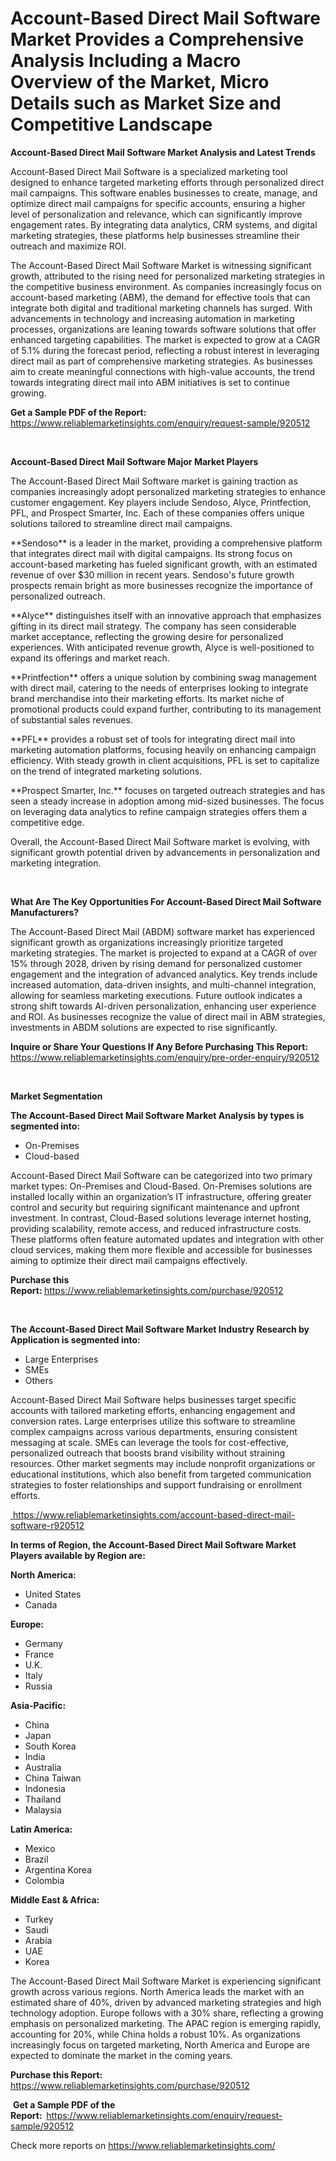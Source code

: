 <p><h1>Account-Based Direct Mail Software Market Provides a Comprehensive Analysis Including a Macro Overview of the Market, Micro Details such as Market Size and Competitive Landscape</h1></p><p><strong>Account-Based Direct Mail Software Market Analysis and Latest Trends</strong></p>
<p><p>Account-Based Direct Mail Software is a specialized marketing tool designed to enhance targeted marketing efforts through personalized direct mail campaigns. This software enables businesses to create, manage, and optimize direct mail campaigns for specific accounts, ensuring a higher level of personalization and relevance, which can significantly improve engagement rates. By integrating data analytics, CRM systems, and digital marketing strategies, these platforms help businesses streamline their outreach and maximize ROI.</p><p>The Account-Based Direct Mail Software Market is witnessing significant growth, attributed to the rising need for personalized marketing strategies in the competitive business environment. As companies increasingly focus on account-based marketing (ABM), the demand for effective tools that can integrate both digital and traditional marketing channels has surged. With advancements in technology and increasing automation in marketing processes, organizations are leaning towards software solutions that offer enhanced targeting capabilities. The market is expected to grow at a CAGR of 5.1% during the forecast period, reflecting a robust interest in leveraging direct mail as part of comprehensive marketing strategies. As businesses aim to create meaningful connections with high-value accounts, the trend towards integrating direct mail into ABM initiatives is set to continue growing.</p></p>
<p><strong>Get a Sample PDF of the Report:&nbsp;</strong> <a href="https://www.reliablemarketinsights.com/enquiry/request-sample/920512?utm_campaign=2636&utm_medium=2&utm_source=Github&utm_content=ia&utm_term=11032025&utm_id=account-based-direct-mail-software">https://www.reliablemarketinsights.com/enquiry/request-sample/920512</a></p>
<p>&nbsp;</p>
<p><strong>Account-Based Direct Mail Software Major Market Players</strong></p>
<p><p>The Account-Based Direct Mail Software market is gaining traction as companies increasingly adopt personalized marketing strategies to enhance customer engagement. Key players include Sendoso, Alyce, Printfection, PFL, and Prospect Smarter, Inc. Each of these companies offers unique solutions tailored to streamline direct mail campaigns.</p><p>**Sendoso** is a leader in the market, providing a comprehensive platform that integrates direct mail with digital campaigns. Its strong focus on account-based marketing has fueled significant growth, with an estimated revenue of over $30 million in recent years. Sendoso's future growth prospects remain bright as more businesses recognize the importance of personalized outreach.</p><p>**Alyce** distinguishes itself with an innovative approach that emphasizes gifting in its direct mail strategy. The company has seen considerable market acceptance, reflecting the growing desire for personalized experiences. With anticipated revenue growth, Alyce is well-positioned to expand its offerings and market reach.</p><p>**Printfection** offers a unique solution by combining swag management with direct mail, catering to the needs of enterprises looking to integrate brand merchandise into their marketing efforts. Its market niche of promotional products could expand further, contributing to its management of substantial sales revenues.</p><p>**PFL** provides a robust set of tools for integrating direct mail into marketing automation platforms, focusing heavily on enhancing campaign efficiency. With steady growth in client acquisitions, PFL is set to capitalize on the trend of integrated marketing solutions.</p><p>**Prospect Smarter, Inc.** focuses on targeted outreach strategies and has seen a steady increase in adoption among mid-sized businesses. The focus on leveraging data analytics to refine campaign strategies offers them a competitive edge.</p><p>Overall, the Account-Based Direct Mail Software market is evolving, with significant growth potential driven by advancements in personalization and marketing integration.</p></p>
<p>&nbsp;</p>
<p><strong>What Are The Key Opportunities For Account-Based Direct Mail Software Manufacturers?</strong></p>
<p><p>The Account-Based Direct Mail (ABDM) software market has experienced significant growth as organizations increasingly prioritize targeted marketing strategies. The market is projected to expand at a CAGR of over 15% through 2028, driven by rising demand for personalized customer engagement and the integration of advanced analytics. Key trends include increased automation, data-driven insights, and multi-channel integration, allowing for seamless marketing executions. Future outlook indicates a strong shift towards AI-driven personalization, enhancing user experience and ROI. As businesses recognize the value of direct mail in ABM strategies, investments in ABDM solutions are expected to rise significantly.</p></p>
<p><strong>Inquire or Share Your Questions If Any Before Purchasing This Report:</strong> <a href="https://www.reliablemarketinsights.com/enquiry/pre-order-enquiry/920512?utm_campaign=2636&utm_medium=2&utm_source=Github&utm_content=ia&utm_term=11032025&utm_id=account-based-direct-mail-software">https://www.reliablemarketinsights.com/enquiry/pre-order-enquiry/920512</a></p>
<p>&nbsp;</p>
<p><strong>Market Segmentation</strong></p>
<p><strong>The Account-Based Direct Mail Software Market Analysis by types is segmented into:</strong></p>
<p><ul><li>On-Premises</li><li>Cloud-based</li></ul></p>
<p><p>Account-Based Direct Mail Software can be categorized into two primary market types: On-Premises and Cloud-Based. On-Premises solutions are installed locally within an organization’s IT infrastructure, offering greater control and security but requiring significant maintenance and upfront investment. In contrast, Cloud-Based solutions leverage internet hosting, providing scalability, remote access, and reduced infrastructure costs. These platforms often feature automated updates and integration with other cloud services, making them more flexible and accessible for businesses aiming to optimize their direct mail campaigns effectively.</p></p>
<p><strong>Purchase this Report:&nbsp;</strong><a href="https://www.reliablemarketinsights.com/purchase/920512?utm_campaign=2636&utm_medium=2&utm_source=Github&utm_content=ia&utm_term=11032025&utm_id=account-based-direct-mail-software">https://www.reliablemarketinsights.com/purchase/920512</a></p>
<p>&nbsp;</p>
<p><strong>The Account-Based Direct Mail Software Market Industry Research by Application is segmented into:</strong></p>
<p><ul><li>Large Enterprises</li><li>SMEs</li><li>Others</li></ul></p>
<p><p>Account-Based Direct Mail Software helps businesses target specific accounts with tailored marketing efforts, enhancing engagement and conversion rates. Large enterprises utilize this software to streamline complex campaigns across various departments, ensuring consistent messaging at scale. SMEs can leverage the tools for cost-effective, personalized outreach that boosts brand visibility without straining resources. Other market segments may include nonprofit organizations or educational institutions, which also benefit from targeted communication strategies to foster relationships and support fundraising or enrollment efforts.</p></p>
<p><a href="https://www.reliablemarketinsights.com/account-based-direct-mail-software-r920512?utm_campaign=2636&utm_medium=2&utm_source=Github&utm_content=ia&utm_term=11032025&utm_id=account-based-direct-mail-software">&nbsp;https://www.reliablemarketinsights.com/account-based-direct-mail-software-r920512</a></p>
<p><strong>In terms of Region, the Account-Based Direct Mail Software Market Players available by Region are:</strong></p>
<p>
    <p> <strong> North America: </strong>
        <ul>
            <li>United States</li>
            <li>Canada</li>
        </ul>
        </p> 
    <p> <strong> Europe: </strong>
        <ul>
            <li>Germany</li>
            <li>France</li>
            <li>U.K.</li>
            <li>Italy</li>
            <li>Russia</li>
        </ul>
        </p> 
    <p> <strong> Asia-Pacific: </strong>
        <ul>
            <li>China</li>
            <li>Japan</li>
            <li>South Korea</li>
            <li>India</li>
            <li>Australia</li>
            <li>China Taiwan</li>
            <li>Indonesia</li>
            <li>Thailand</li>
            <li>Malaysia</li>
        </ul>
        </p> 
    <p> <strong> Latin America: </strong>
        <ul>
            <li>Mexico</li>
            <li>Brazil</li>
            <li>Argentina Korea</li>
            <li>Colombia</li>
        </ul>
        </p> 
    <p> <strong> Middle East & Africa: </strong>
        <ul>
            <li>Turkey</li>
            <li>Saudi</li>
            <li>Arabia</li>
            <li>UAE</li>
            <li>Korea</li>
        </ul>
    </p>
    </p>
<p><p>The Account-Based Direct Mail Software Market is experiencing significant growth across various regions. North America leads the market with an estimated share of 40%, driven by advanced marketing strategies and high technology adoption. Europe follows with a 30% share, reflecting a growing emphasis on personalized marketing. The APAC region is emerging rapidly, accounting for 20%, while China holds a robust 10%. As organizations increasingly focus on targeted marketing, North America and Europe are expected to dominate the market in the coming years.</p></p>
<p><strong>Purchase this Report: </strong><a href="https://www.reliablemarketinsights.com/purchase/920512?utm_campaign=2636&utm_medium=2&utm_source=Github&utm_content=ia&utm_term=11032025&utm_id=account-based-direct-mail-software">https://www.reliablemarketinsights.com/purchase/920512</a></p>
<p>&nbsp;<strong>Get a Sample PDF of the Report:&nbsp;&nbsp;</strong><a href="https://www.reliablemarketinsights.com/enquiry/request-sample/920512?utm_campaign=2636&utm_medium=2&utm_source=Github&utm_content=ia&utm_term=11032025&utm_id=account-based-direct-mail-software">https://www.reliablemarketinsights.com/enquiry/request-sample/920512</a></p>
<p><strong></strong></p>
<p>Check more reports on <a href="https://www.reliablemarketinsights.com/?utm_campaign=2636&utm_medium=2&utm_source=Github&utm_content=ia&utm_term=11032025&utm_id=account-based-direct-mail-software">https://www.reliablemarketinsights.com/</a></p>